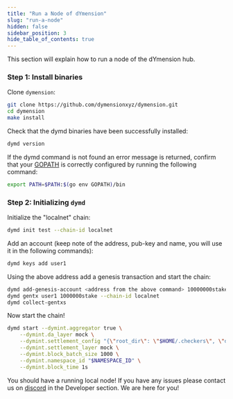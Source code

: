 ```yaml
---
title: "Run a Node of dYmension"
slug: "run-a-node"
hidden: false
sidebar_position: 3
hide_table_of_contents: true
---
```


This section will explain how to run a node of the dYmension hub.

### Step 1: Install binaries

Clone `dymension`:

```sh
git clone https://github.com/dymensionxyz/dymension.git
cd dymension
make install
```

Check that the dymd binaries have been successfully installed:

```sh
dymd version
```

If the dymd command is not found an error message is returned, confirm that your [GOPATH](https://go.dev/doc/gopath_code#GOPATH) is correctly configured by running the following command:

```sh
export PATH=$PATH:$(go env GOPATH)/bin
```

### Step 2: Initializing `dymd`

Initialize the "localnet" chain:

```sh
dymd init test --chain-id localnet
```

Add an account (keep note of the address, pub-key and name, you will use it in the following commands):

```sh
dymd keys add user1
```

Using the above address add a genesis transaction and start the chain:

```sh
dymd add-genesis-account <address from the above command> 10000000stake,1000token
dymd gentx user1 1000000stake --chain-id localnet
dymd collect-gentxs
```

Now start the chain!

```sh
dymd start --dymint.aggregator true \
    --dymint.da_layer mock \
    --dymint.settlement_config "{\"root_dir\": \"$HOME/.checkers\", \"db_path\": \"data\"}" \
    --dymint.settlement_layer mock \
    --dymint.block_batch_size 1000 \
    --dymint.namespace_id "$NAMESPACE_ID" \
    --dymint.block_time 1s
```

You should have a running local node! If you have any issues please contact us on [discord](http://discord.gg/mvnh3YVa2W) in the Developer section. We are here for you!
